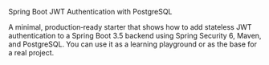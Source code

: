 Spring Boot JWT Authentication with PostgreSQL

A minimal, production‑ready starter that shows how to add stateless JWT authentication to a Spring Boot 3.5 backend using Spring Security 6, Maven, and PostgreSQL. You can use it as a learning playground or as the base for a real project.